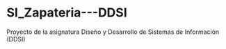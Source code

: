 # SI_Zapateria---DDSI
Proyecto de la asignatura Diseño y Desarrollo de Sistemas de Información (DDSI)
